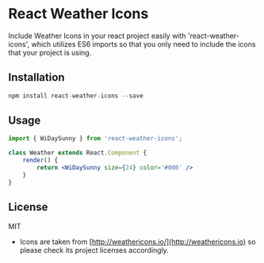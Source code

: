 # React Weather Icons
Include Weather Icons in your react project easily with 'react-weather-icons', which utilizes ES6 imports so that you only need to include the icons that your project is using.


## Installation

```js
npm install react-weather-icons --save
```

## Usage

```jsx
import { WiDaySunny } from 'react-weather-icons';

class Weather extends React.Component {
    render() {
        return <WiDaySunny size={24} color='#000' />
    }
}
```


## License

MIT

* Icons are taken from [http://weathericons.io/](http://weathericons.io) so please check its project licenses accordingly.
